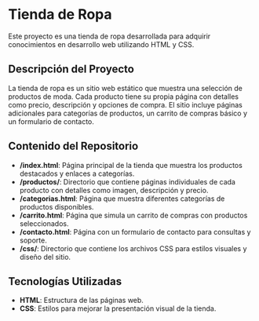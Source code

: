 # Tienda de Ropa

Este proyecto es una tienda de ropa desarrollada para adquirir conocimientos en desarrollo web utilizando HTML y CSS.

## Descripción del Proyecto

La tienda de ropa es un sitio web estático que muestra una selección de productos de moda. Cada producto tiene su propia página con detalles como precio, descripción y opciones de compra. El sitio incluye páginas adicionales para categorías de productos, un carrito de compras básico y un formulario de contacto.

## Contenido del Repositorio

- **/index.html**: Página principal de la tienda que muestra los productos destacados y enlaces a categorías.
- **/productos/**: Directorio que contiene páginas individuales de cada producto con detalles como imagen, descripción y precio.
- **/categorias.html**: Página que muestra diferentes categorías de productos disponibles.
- **/carrito.html**: Página que simula un carrito de compras con productos seleccionados.
- **/contacto.html**: Página con un formulario de contacto para consultas y soporte.
- **/css/**: Directorio que contiene los archivos CSS para estilos visuales y diseño del sitio.

## Tecnologías Utilizadas

- **HTML**: Estructura de las páginas web.
- **CSS**: Estilos para mejorar la presentación visual de la tienda.

   
